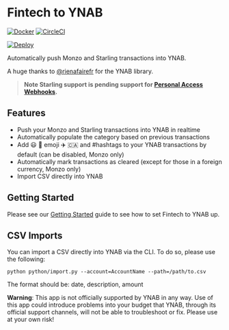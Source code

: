 # Fintech to YNAB

[![Docker](https://img.shields.io/docker/build/scottrobertson/fintech-to-ynab.svg)](https://hub.docker.com/r/scottrobertson/fintech-to-ynab/)
[![CircleCI](https://img.shields.io/circleci/project/github/scottrobertson/fintech-to-ynab.svg)](https://circleci.com/gh/scottrobertson/fintech-to-ynab)

[![Deploy](https://www.herokucdn.com/deploy/button.svg)](https://heroku.com/deploy?template=https://github.com/scottrobertson/fintech-to-ynab)

Automatically push Monzo and Starling transactions into YNAB.

A huge thanks to [@rienafairefr](https://github.com/rienafairefr/nYNABapi) for the YNAB library.

> **Note Starling support is pending support for [Personal Access Webhooks](https://trello.com/c/rviKbwNQ/47-personal-access-webhooks-%F0%9F%93%AF).**

## Features
  - Push your Monzo and Starling transactions into YNAB in realtime
  - Automatically populate the category based on previous transactions
  - Add 😃 🍏 emoji ✈️ 🇨🇦 and #hashtags to your YNAB transactions by default (can be disabled, Monzo only)
  - Automatically mark transactions as cleared (except for those in a foreign currency, Monzo only)
  - Import CSV directly into YNAB

## Getting Started

Please see our [Getting Started](https://github.com/scottrobertson/fintech-to-ynab/wiki/Getting-Started) guide to see how to set Fintech to YNAB up.

## CSV Imports

You can import a CSV directly into YNAB via the CLI. To do so, please use the following:

```
python python/import.py --account=AccountName --path=/path/to.csv
```

The format should be: date, description, amount

**Warning**: This app is not officially supported by YNAB in any way. Use of this app could introduce problems into your budget that YNAB, through its official support channels, will not be able to troubleshoot or fix. Please use at your own risk!
